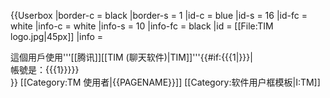 {{Userbox
  |border-c = black
  |border-s = 1
  |id-c     = blue
  |id-s     = 16
  |id-fc    = white
  |info-c   = white
  |info-s   = 10
  |info-fc  = black
  |id       = [[File:TIM logo.jpg|45px]]
  |info     = <div class="center">這個用戶使用'''[[腾讯]][[TIM (聊天软件)|TIM]]'''{{#if:{{{1|}}}|<br>帳號是：{{{1}}}}}</div>
}}
[[Category:TM 使用者|{{PAGENAME}}]]
<noinclude>
[[Category:软件用户框模板|I:TM]]
</noinclude>